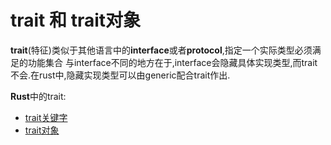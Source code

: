 # trait 和 trait对象

**trait**(特征)类似于其他语言中的**interface**或者**protocol**,指定一个实际类型必须满足的功能集合
与interface不同的地方在于,interface会隐藏具体实现类型,而trait不会.在rust中,隐藏实现类型可以由generic配合trait作出.

**Rust**中的trait:

* [trait关键字](trait.md)
* [trait对象](trait-object.md)
